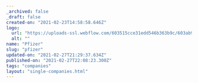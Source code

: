 ```yaml
---
_archived: false
_draft: false
created-on: "2021-02-23T14:58:58.646Z"
logo:
  url: "https://uploads-ssl.webflow.com/603515cce31edd546b363b9c/603ab9be7639329c55b323c9_pfizer.png"
  alt: ""
name: "Pfizer"
slug: "pfizer"
updated-on: "2021-02-27T21:29:37.634Z"
published-on: "2021-02-27T22:08:23.300Z"
tags: "companies"
layout: "single-companies.html"
---
```




